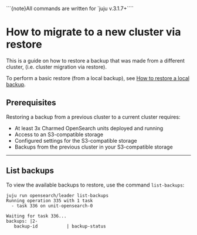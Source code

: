 
```{note}All commands are written for `juju v.3.1.7+````

# How to migrate to a new cluster via restore

This is a guide on how to restore a backup that was made from a different cluster, (i.e. cluster migration via restore).

To perform a basic restore (from a local backup), see [How to restore a local backup](/how-to/back-up-and-restore/restore-a-local-backup).

## Prerequisites

Restoring a backup from a previous cluster to a current cluster requires:
* At least 3x Charmed OpenSearch units deployed and running
* Access to an S3-compatible storage
* Configured settings for the S3-compatible storage
* Backups from the previous cluster in your S3-compatible storage

---

## List backups

To view the available backups to restore, use the command `list-backups`:

```none
juju run opensearch/leader list-backups
Running operation 335 with 1 task
  - task 336 on unit-opensearch-0

Waiting for task 336...
backups: |2-
   backup-id           | backup-status
